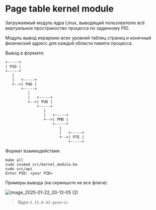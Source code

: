 # Page table kernel module

Загружаемый модуль ядра Linux, выводящий пользователю всё виртуальное пространоство процесса по заданному PID.

Модуль вывод иерархию всех уровней таблиц страниц и конечный физический адресс для каждой области памяти процесса.

Вывод в формате:

```
+-----+
| PGD |
+-----+
   |
   |   +-----+
   +-->| P4D |
       +-----+
          |
          |   +-----+
          +-->| PUD |
              +-----+
                 |
                 |   +-----+
                 +-->| PMD |
                     +-----+
                        |
                        |   +-----+
                        +-->| PTE |
                            +-----+
```

Формат взаимодействия:

```
make all
sudo insmod src/kernel_module.ko
sudo src/api
Enter PID: <your PID>
```

Примеры вывода (на скриншоте не все флаги):

![image_2025-01-22_20-13-05 (2)](https://github.com/user-attachments/assets/2153bb88-d7dd-4a1f-ad0d-da9f092c7819)

> Ядро `5.15.0-43-generic`
